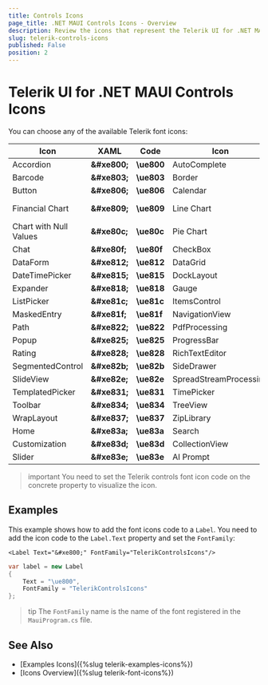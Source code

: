 ```yaml
---
title: Controls Icons
page_title: .NET MAUI Controls Icons - Overview
description: Review the icons that represent the Telerik UI for .NET MAUI components.
slug: telerik-controls-icons
published: False
position: 2
---
```


<link rel="stylesheet" href="style-controls.css" />

# Telerik UI for .NET MAUI Controls Icons

You can choose any of the available Telerik font icons: 

| Icon | XAML | Code | Icon | XAML | Code | Icon | XAML | Code | 
|--------------------| --- | ----------------|------------|---------------------|-------------------|----------------| --- | --- |
| <span class="icon-rad-accordion"></span> Accordion | __\&#xe800;__ | __\ue800__ | <span class="icon-rad-autocomplete"></span> AutoComplete | __\&#xe801;__ | __\ue801__ | <span class="icon-rad-badgeview"></span> BadgeView | __\&#xe802;__ | __\ue802__ |
| <span class="icon-rad-barcode"></span> Barcode | __\&#xe803;__ | __\ue803__ | <span class="icon-rad-border"></span> Border | __\&#xe804;__ | __\ue804__ | <span class="icon-rad-busyindicator"></span> BusyIndicator | __\&#xe805;__ | __\ue805__ |
| <span class="icon-rad-button"></span> Button | __\&#xe806;__ | __\ue806__ | <span class="icon-rad-calendar"></span> Calendar | __\&#xe807;__ | __\ue807__ | <span class="icon-rad-chartbar"></span> Bar Chart | __\&#xe808;__ | __\ue808__ |
| <span class="icon-rad-chartfinancial"></span> Financial Chart | __\&#xe809;__ | __\ue809__  | <span class="icon-rad-chartline"></span> Line Chart | __\&#xe80b;__ | __\ue80b__ | <span class="icon-rad-chartfinancialindicator"></span> FinancialIndicator Chart | __\&#xe80a;__ | __\ue80a__ |
| <span class="icon-rad-chartnullvalues"></span> Chart with Null Values | __\&#xe80c;__ | __\ue80c__ | <span class="icon-rad-chartpie"></span> Pie Chart | __\&#xe80d;__ | __\ue80d__ | <span class="icon-rad-chartscatter"></span> Scatter Chart | __\&#xe80e;__ | __\ue80e__ |
| <span class="icon-rad-chat"></span> Chat | __\&#xe80f;__ | __\ue80f__ | <span class="icon-rad-checkbox"></span> CheckBox | __\&#xe810;__ | __\ue810__ | <span class="icon-rad-combobox"></span> ComboBox | __\&#xe811;__ | __\ue811__ |
| <span class="icon-rad-dataform"></span> DataForm | __\&#xe812;__ | __\ue812__ | <span class="icon-rad-datagrid"></span> DataGrid | __\&#xe813;__ | __\ue813__ | <span class="icon-rad-datepicker"></span> DatePicker | __\&#xe814;__ | __\ue814__ |
| <span class="icon-rad-datetimepicker"></span> DateTimePicker | __\&#xe815;__ | __\ue815__ | <span class="icon-rad-docklayout"></span> DockLayout | __\&#xe816;__ | __\ue816__ | <span class="icon-rad-entry"></span> Entry | __\&#xe817;__ | __\ue817__ |
| <span class="icon-rad-expander"></span> Expander | __\&#xe818;__ | __\ue818__ | <span class="icon-rad-gauge"></span> Gauge | __\&#xe819;__ | __\ue819__ | <span class="icon-rad-imageeditor"></span> ImageEditor | __\&#xe81a;__ | __\ue81a__ |
| <span class="icon-rad-listpicker"></span> ListPicker | __\&#xe81c;__ | __\ue81c__ | <span class="icon-rad-itemscontrol"></span> ItemsControl | __\&#xe81d;__ | __\ue81b__ | <span class="icon-rad-map"></span> Map | __\&#xe81e;__ | __\ue81e__ |
| <span class="icon-rad-maskedentry"></span> MaskedEntry | __\&#xe81f;__ | __\ue81f__ | <span class="icon-rad-navigationview"></span> NavigationView | __\&#xe820;__ | __\ue820__ | <span class="icon-rad-numericinput"></span> NumericInput | __\&#xe821;__ | __\ue821__ |
| <span class="icon-rad-path"></span> Path | __\&#xe822;__ | __\ue822__ | <span class="icon-rad-pdfprocessing"></span> PdfProcessing | __\&#xe823;__ | __\ue823__ | <span class="icon-rad-pdfviewer"></span> PdfViewer | __\&#xe824;__ | __\ue824__ |
| <span class="icon-rad-popup"></span> Popup | __\&#xe825;__ | __\ue825__ | <span class="icon-rad-progressbar"></span> ProgressBar | __\&#xe826;__ | __\ue826__ | <span class="icon-rad-rangeslider"></span> RangeSlider | __\&#xe827;__ | __\ue827__ |
| <span class="icon-rad-rating"></span> Rating | __\&#xe828;__ | __\ue828__ | <span class="icon-rad-richtexteditor"></span> RichTextEditor | __\&#xe829;__ | __\ue829__ | <span class="icon-rad-scheduler"></span> Scheduler | __\&#xe82a;__ | __\ue82a__ |
| <span class="icon-rad-segmentedcontrol"></span> SegmentedControl | __\&#xe82b;__ | __\ue82b__ | <span class="icon-rad-sidedrawer"></span> SideDrawer | __\&#xe82c;__ | __\ue82c__ | <span class="icon-rad-signaturepad"></span> SignaturePad | __\&#xe82d;__ | __\ue82d__ |
| <span class="icon-rad-slideview"></span> SlideView | __\&#xe82e;__ | __\ue82e__ | <span class="icon-rad-spreadstreamprocessing"></span> SpreadStreamProcessing | __\&#xe82f;__ | __\ue82f__ | <span class="icon-rad-tabview"></span> TabView | __\&#xe830;__ | __\ue830__ |
| <span class="icon-rad-templatedpicker"></span> TemplatedPicker | __\&#xe831;__ | __\ue831__  | <span class="icon-rad-timepicker"></span> TimePicker | __\&#xe832;__ | __\ue832__ | <span class="icon-rad-timespanpicker"></span> TimeSpanPicker | __\&#xe833;__ | __\ue833__ |
| <span class="icon-rad-toolbar"></span> Toolbar | __\&#xe834;__ | __\ue834__ | <span class="icon-rad-treeview"></span> TreeView | __\&#xe835;__ | __\ue835__ | <span class="icon-rad-wordsprocessing"></span> WordsProcessing | __\&#xe836;__ | __\ue836__ |
| <span class="icon-rad-wraplayout"></span> WrapLayout | __\&#xe837;__ | __\ue837__ | <span class="icon-rad-ziplibrary"></span> ZipLibrary | __\&#xe838;__ | __\ue838__ | <span class="icon-telerikexample-hamburgermenu"></span> Hamburger Menu | __\&#xe839;__ | __\ue839__ |
| <span class="icon-telerikexample-home"></span> Home | __\&#xe83a;__ | __\ue83a__ | <span class="icon-telerikexample-search"></span> Search | __\&#xe83b;__ | __\ue83b__ | <span class="icon-telerikexample-configuration"></span> Configuration | __\&#xe83c;__ | __\ue83c__ |
| <span class="icon-telerikexample-customization"></span> Customization | __\&#xe83d;__ | __\ue83d__ | <span class="icon-rad-collectionview"></span> CollectionView | __\&#xe83f;__ | __\ue83f__ | <span class="icon-rad-chartarea"></span> Area Chart | __\&#xe840;__ | __\ue840__ |
| <span class="icon-rad-slider"></span> Slider | __\&#xe83e;__ | __\ue83e__ | <span class="icon-rad-aiprompt"></span> AI Prompt | __\&#xe841;__ | __\ue841__ | <span class="icon-rad-listview"></span> ListView | __\&#xe81d;__ | __\ue81d__ |


>important You need to set the Telerik controls font icon code on the concrete property to visualize the icon. 

## Examples

This example shows how to add the font icons code to a `Label`. You need to add the icon code to the `Label.Text` property and set the `FontFamily`:

```XAML
<Label Text="&#xe800;" FontFamily="TelerikControlsIcons"/>
```
```C#
var label = new Label
{
    Text = "\ue800",
    FontFamily = "TelerikControlsIcons"
};
```

>tip The `FontFamily` name is the name of the font registered in the `MauiProgram.cs` file.

## See Also

- [Examples Icons]({%slug telerik-examples-icons%})
- [Icons Overview]({%slug telerik-font-icons%})
